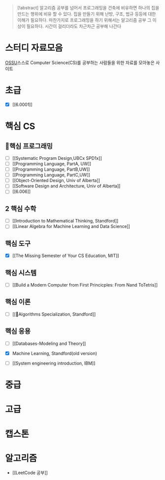 
> [!abstract] 알고리즘 공부를 넘어서
> 프로그래밍을 건축에 비유하면 하나의 집을 만드는 행위에 비유 할 수 있다. 집을 만들기 위해 난방, 구조, 법규 등등에 대한 이해가 필요하다. 마찬가지로 프로그래밍을 하기 위해서는 알고리즘 공부 그 이상이 필요하다. 시간이 걸리더라도 차근차근 공부해 나간다


# 스터디 자료모음

[OSSU](https://ossu.firebaseapp.com/#/curriculum)스스로 Computer Science(CS)를 공부하는 사람들을 위한 자료를 모아놓은 사이트

# 초급
 - [x] [[6.0001]] 
#  핵심 CS

## 핵심 프로그래밍
- [ ] [[Systematic Program Design,UBCx SPD1x]]
- [ ] [[Programming Language, PartA, UW]]
- [ ] [[Programming Language, PartB,UW]]
- [ ] [[Programming Language, PartC,UW]]
- [ ] [[Object-Oriented Design, Univ of Alberta]]
- [ ] [[Software Design and Architecture, Univ of Alberta]]
- [ ] [[6.006]]

## 2 핵심 수학

- [ ] [[Introduction to Mathematical Thinking, Standford]]
- [ ] [[Linear Algebra for Machine Learning and Data Science]]
## 핵심 도구
- [x] [[The Missing Semester of Your CS Education, MIT]]

## 핵심 시스템
- [ ] [[Build a Modern Computer from First Princicples: From Nand ToTetris]]

## 핵심 이론
- [ ] [[Algorithms Specialization, Standford]]
## 핵심 응용
- [ ] [[Databases-Modeling and Theory]]
- [x] Machine Learning, Standford(old version)
- [ ] [[System engineering introduction, IBM]]


# 중급

# 고급

# 캡스톤

# 알고리즘
- [[LeetCode 공부]]
